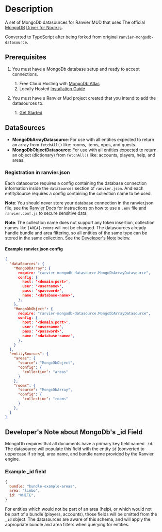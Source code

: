 # Description

A set of MongoDb datasources for Ranvier MUD that uses The official [MongoDB](https://www.mongodb.com/) [Driver for Node.js](https://github.com/mongodb/node-mongodb-native).

Converted to TypeScript after being forked from original `ranvier-mongodb-datasource`.

## Prerequisites

1. You must have a MongoDb database setup and ready to accept connections.

   1. Free Cloud Hosting with [MongoDb Atlas](https://www.mongodb.com/cloud/atlas)
   2. Locally Hosted [Installation Guide](https://docs.mongodb.com/manual/installation/)

2. You must have a Ranvier Mud project created that you intend to add the datasources to.
   1. [Get Started](https://ranviermud.com/get_started/)

## DataSources

- **MongoDbArrayDatasource**: For use with all entities expected to return an array from `fetchAll()` like: rooms, items, npcs, and quests.
- **MongoDbObjectDatasource**: For use with all entities expected to return an object (dictionary) from `fetchAll()` like: accounts, players, help, and areas.

### Registration in ranvier.json

Each datasource requires a config containing the database connection information inside the `dataSources` section of `ranvier.json`. And each entitySource requires a config containing the collection name to be used.

**Note**: You should never store your database connection in the ranvier.json file, see the [Ranvier Docs](https://ranviermud.com/extending/entity_loaders/#sensitive-data) for instructions on how to use a `.env` file and `ranvier.conf.js` to secure sensitive data.

**Note**: The collection name does not support any token insertion, collection names like `[AREA]-rooms` will not be changed. The datasources already handle bundle and area filtering, so all entities of the same type can be stored in the same collection. See the [Developer's Note](#developers-note-about-mongodbs-_id-field) below.

#### Example ranvier.json config

```json
{
  "dataSources": {
    "MongoDbArray": {
      require: "ranvier-mongodb-datasource.MongoDbArrayDatasource",
      config: {
        host: '<domain:port>',
        user: '<username>',
        pass: '<password>',
        name: '<database-name>',
      },
    },
    "MongoDbObject": {
      require: "ranvier-mongodb-datasource.MongoDbArrayDatasource",
      config: {
        host: '<domain:port>',
        user: '<username>',
        pass: '<password>',
        name: '<database-name>',
      },
    }
  },
  "entitySources": {
    "areas": {
      "source": "MongoDbObject",
      "config": {
        "collection": "areas"
      }
    },
    "rooms": {
      "source": "MongoDbArray",
      "config": {
        "collection": "rooms"
      }
    },
  }
}
```

## Developer's Note about MongoDb's \_id Field

MongoDb requires that all documents have a primary key field named `_id`. The datasource will populate this field with the entity `id` (converted to uppercase if string), area name, and bundle name provided by the Ranvier engine.

### Example \_id field

```js
{
  bundle: "bundle-example-areas",
  area: "limbo",
  id: "WHITE",
}
```

For entities which would not be part of an area (help), or which would not be part of a bundle (players, accounts), those fields will be omitted from the `_id` object. The datasources are aware of this schema, and will apply the appropriate bundle and area filters when querying for entities.
